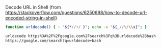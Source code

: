 Decode URL in Shell (from  https://stackoverflow.com/questions/6250698/how-to-decode-url-encoded-string-in-shell)
```bash
function urldecode() { : "${*//+/ }"; echo -e "${_//%/\\x}"; }

urldecode https%3A%2F%2Fgoogle.com%2Fsearch%3Fq%3Durldecode%2Bbash
https://google.com/search?q=urldecode+bash
```
